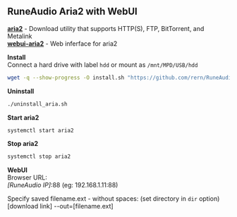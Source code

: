 RuneAudio Aria2 with WebUI
---

[**aria2**](https://aria2.github.io/) - Download utility that supports HTTP(S), FTP, BitTorrent, and Metalink  
[**webui-aria2**](https://github.com/ziahamza/webui-aria2) - Web inferface for aria2  


**Install**  
Connect a hard drive with label `hdd` or mount as `/mnt/MPD/USB/hdd`  
```sh
wget -q --show-progress -O install.sh "https://github.com/rern/RuneAudio/blob/master/aria2/install.sh?raw=1"; chmod +x install.sh; ./install.sh
```

**Uninstall**  
```sh
./uninstall_aria.sh
```

**Start aria2**  
```sh
systemctl start aria2
```

**Stop aria2**  
```sh
systemctl stop aria2
```

**WebUI**  
Browser URL:    
_[RuneAudio IP]_:88 (eg: 192.168.1.11:88)

Specify saved filename.ext - without spaces: (set directory in `dir` option)  
[download link] --out=[filename.ext]   
